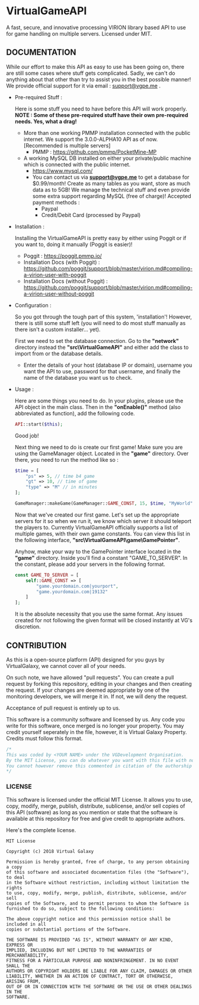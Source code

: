 # VirtualGameAPI
A fast, secure, and innovative processing VIRION library based API to use for game handling on multiple servers. Licensed under MIT.

## DOCUMENTATION

While our effort to make this API as easy to use has been going on, there are still some cases where stuff gets complicated. Sadly, we can't do anything about that other than try to assist you in the best possible manner! We provide official support for it via email : support@vgpe.me .

- Pre-required Stuff :
    
    Here is some stuff you need to have before this API will work properly. **NOTE : Some of these pre-required stuff have their own pre-required needs. Yes, what a drag!**
    
    - More than one working PMMP installation connected with the public internet. We support the 3.0.0-ALPHA10 API as of now. [Recommended is multiple servers]
        - PMMP : https://github.com/pmmp/PocketMine-MP
    - A working MySQL DB installed on either your private/public machine which is connected with the public internet.
        - https://www.mysql.com/
        - You can contact us via **support@vgpe.me** to get a database for $0.99/month! Create as many tables as you want, store as much data as to 5GB! We manage the technical stuff and even provide some extra support regarding MySQL (free of charge)!
        Accepted payment methods :
            - Paypal
            - Credit/Debit Card (processed by Paypal)

- Installation :
    
    Installing the VirtualGameAPI is pretty easy by either using Poggit or if you want to, doing it manually (Poggit is easier)!
    
    - Poggit : https://poggit.pmmp.io/
    - Installation Docs (with Poggit) : https://github.com/poggit/support/blob/master/virion.md#compiling-a-virion-user-with-poggit
    - Installation Docs (without Poggit) : https://github.com/poggit/support/blob/master/virion.md#compiling-a-virion-user-without-poggit

- Configuration : 
    
    So you got through the tough part of this system, 'installation'! However, there is still some stuff left (you will need to do most stuff manually as there isn't a custom installer... yet).
    
    First we need to set the database connection. Go to the **"network"** directory instead the **"src\VirtualGameAPI"** and either add the class to import from or the database details.

    - Enter the details of your host (database IP or domain), username you want the API to use, password for that username, and finally the name of the database you want us to check.

- Usage :

    Here are some things you need to do. In your plugins, please use the API object in the main class. Then in the **"onEnable()"** method (also abbreviated as function), add the following code.
    ```php
    API::start($this);
    ```
    Good job!

    Next thing we need to do is create our first game! Make sure you are using the GameManager object. Located in the **"game"** directory. Over there, you need to run the method like so : 
    ```php
    $time = [
        "ps" => 5, // time b4 game
        "gt" => 10, // time of game
        "type" => "M" // in minutes
    ];

    GameManager::makeGame(GameManager::GAME_CONST, 15, $time, "MyWorld", 8);
    ```
    Now that we've created our first game. Let's set up the appropriate servers for it so when we run it, we know which server it should teleport the players to. Currently VirtualGameAPI officially supports a list of multiple games, with their own game constants.
    You can view this list in the following interface, **"src\VirtualGameAPI\game\GamePointer"**.

    Anyhow, make your way to the GamePointer interface located in the **"game"** directory. Inside you'll find a constant "GAME_TO_SERVER". In the constant, please add your servers in the following format.
    ```php
    const GAME_TO_SERVER = [
        self::GAME_CONST => [
            "game.yourdomain.com|yourport",
            "game.yourdomain.com|19132"
        ]
    ];
    ```
    It is the absolute necessity that you use the same format. Any issues created for not following the given format will be closed instantly at VG's discretion.

## CONTRIBUTION

As this is a open-source platform (API) designed for you guys by VirtualGalaxy, we cannot cover all of your needs.

On such note, we have allowed "pull requests". You can create a pull request by forking this repository, editing in your changes and then creating the request. If your changes are deemed appropriate by one of the monitoring developers, we will merge it in. If not, we will deny the request.

Acceptance of pull request is entirely up to us.

This software is a community software and licensed by us. Any code you write for this software, once merged is no longer your property. You may credit yourself seperately in the file, however, it is Virtual Galaxy Property. Credits must follow this format.
```php
/*
This was coded by <YOUR NAME> under the VGDevelopment Organisation.
By the MIT License, you can do whatever you want with this file with no restrictions unless implied in the License.
You cannot however remove this commented in citation of the authorship of the file. You must add this to any file using code from this file.
*/
```

### LICENSE
    
This software is licensed under the official MIT License. It allows you to use, copy, modify, merge, publish, distribute, sublicense, and/or sell copies of this API (software) as long as you mention or state that the software is available at this repository for free and give credit to appropriate authors. 

Here's the complete license.

```
MIT License

Copyright (c) 2018 Virtual Galaxy

Permission is hereby granted, free of charge, to any person obtaining a copy
of this software and associated documentation files (the "Software"), to deal
in the Software without restriction, including without limitation the rights
to use, copy, modify, merge, publish, distribute, sublicense, and/or sell
copies of the Software, and to permit persons to whom the Software is
furnished to do so, subject to the following conditions:

The above copyright notice and this permission notice shall be included in all
copies or substantial portions of the Software.

THE SOFTWARE IS PROVIDED "AS IS", WITHOUT WARRANTY OF ANY KIND, EXPRESS OR
IMPLIED, INCLUDING BUT NOT LIMITED TO THE WARRANTIES OF MERCHANTABILITY,
FITNESS FOR A PARTICULAR PURPOSE AND NONINFRINGEMENT. IN NO EVENT SHALL THE
AUTHORS OR COPYRIGHT HOLDERS BE LIABLE FOR ANY CLAIM, DAMAGES OR OTHER
LIABILITY, WHETHER IN AN ACTION OF CONTRACT, TORT OR OTHERWISE, ARISING FROM,
OUT OF OR IN CONNECTION WITH THE SOFTWARE OR THE USE OR OTHER DEALINGS IN THE
SOFTWARE.
```